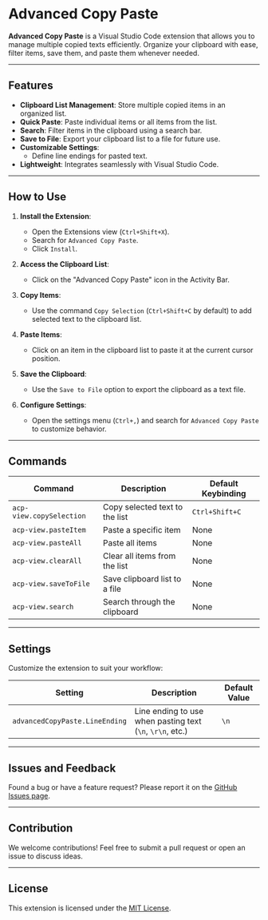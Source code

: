 # Advanced Copy Paste

**Advanced Copy Paste** is a Visual Studio Code extension that allows you to manage multiple copied texts efficiently. Organize your clipboard with ease, filter items, save them, and paste them whenever needed.

---

## Features

- **Clipboard List Management**: Store multiple copied items in an organized list.
- **Quick Paste**: Paste individual items or all items from the list.
- **Search**: Filter items in the clipboard using a search bar.
- **Save to File**: Export your clipboard list to a file for future use.
- **Customizable Settings**:
  - Define line endings for pasted text.
- **Lightweight**: Integrates seamlessly with Visual Studio Code.

---

## How to Use

1. **Install the Extension**:
   - Open the Extensions view (`Ctrl+Shift+X`).
   - Search for `Advanced Copy Paste`.
   - Click `Install`.

2. **Access the Clipboard List**:
   - Click on the "Advanced Copy Paste" icon in the Activity Bar.

3. **Copy Items**:
   - Use the command `Copy Selection` (`Ctrl+Shift+C` by default) to add selected text to the clipboard list.

4. **Paste Items**:
   - Click on an item in the clipboard list to paste it at the current cursor position.

5. **Save the Clipboard**:
   - Use the `Save to File` option to export the clipboard as a text file.

6. **Configure Settings**:
   - Open the settings menu (`Ctrl+,`) and search for `Advanced Copy Paste` to customize behavior.

---

## Commands

| Command                        | Description                     | Default Keybinding |
|--------------------------------|---------------------------------|--------------------|
| `acp-view.copySelection`       | Copy selected text to the list | `Ctrl+Shift+C`     |
| `acp-view.pasteItem`           | Paste a specific item           | None               |
| `acp-view.pasteAll`            | Paste all items                 | None               |
| `acp-view.clearAll`            | Clear all items from the list   | None               |
| `acp-view.saveToFile`          | Save clipboard list to a file   | None               |
| `acp-view.search`              | Search through the clipboard    | None               |

---

## Settings

Customize the extension to suit your workflow:

| Setting                       | Description                                     | Default Value |
|-------------------------------|-------------------------------------------------|---------------|
| `advancedCopyPaste.LineEnding`| Line ending to use when pasting text (`\n`, `\r\n`, etc.) | `\n`|

---

## Issues and Feedback

Found a bug or have a feature request? Please report it on the [GitHub Issues page](https://github.com/your-repo/issues).

---

## Contribution

We welcome contributions! Feel free to submit a pull request or open an issue to discuss ideas.

---

## License

This extension is licensed under the [MIT License](https://opensource.org/licenses/MIT).